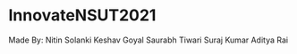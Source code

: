 # InnovateNSUT2021
Made By:    Nitin Solanki     Keshav Goyal     Saurabh Tiwari     Suraj Kumar    Aditya Rai
